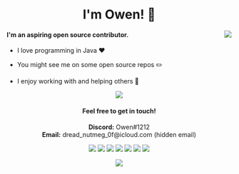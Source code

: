 <h1 align="center">I'm Owen! 👋</h1>
<img align="right" src="https://github-readme-stats.vercel.app/api?username=Owen1212055&count_private=true&show_icons=true&icon_color=0414a3&title_color=0414a3"/>

<h4 align="left">I'm an aspiring open source contributor.</h4>

- I love programming in Java ❤️

- You might see me on some open source repos ✏️

- I enjoy working with and helping others 👥 

<p align="center"> <img src="https://github-profile-trophy.vercel.app/?username=Owen1212055&theme=onedark&no-frame=true&no-bg=true&margin-w=15&column=5"</p>

 
<h4 align="center">Feel free to get in touch!</h4>

<p align="center">
  <b>Discord:</b> Owen#1212
  <br>
  <b>Email:</b> dread_nutmeg_0f@icloud.com (hidden email)
</p>


<p align="center">
  <img src="https://img.shields.io/badge/Discord-7289DA?style=for-the-badge&logo=discord&logoColor=white">
  <img src="https://img.shields.io/badge/Microsoft_Edge-0078D7?style=for-the-badge&logo=Microsoft-edge&logoColor=white">
  <img src="https://img.shields.io/badge/apple%20music-F34E68?style=for-the-badge&logo=apple%20music&logoColor=white">
  <img src="https://img.shields.io/badge/YouTube-FF0000?style=for-the-badge&logo=youtube&logoColor=white">
  <img src="https://img.shields.io/badge/Java-ED8B00?style=for-the-badge&logo=java&logoColor=white">
  <img src="https://img.shields.io/badge/MariaDB-003545?style=for-the-badge&logo=mariadb&logoColor=white">
  <img src="https://img.shields.io/badge/Digital_Ocean-0080FF?style=for-the-badge&logo=DigitalOcean&logoColor=white">
</p>

<p align="center">
  <img src="https://capsule-render.vercel.app/api?type=waving&color=gradient&height=100&section=footer"/>
</p>

